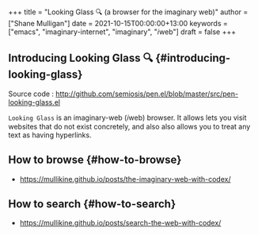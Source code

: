 +++
title = "Looking Glass 🔍 (a browser for the imaginary web)"
author = ["Shane Mulligan"]
date = 2021-10-15T00:00:00+13:00
keywords = ["emacs", "imaginary-internet", "imaginary", "𝑖web"]
draft = false
+++

## Introducing Looking Glass 🔍 {#introducing-looking-glass}

Source code
: <http://github.com/semiosis/pen.el/blob/master/src/pen-looking-glass.el>

`Looking Glass` is an imaginary-web (𝑖web)
browser. It allows lets you visit websites that do
not exist concretely, and also also allows you
to treat any text as having hyperlinks.


## How to browse {#how-to-browse}

-   <https://mullikine.github.io/posts/the-imaginary-web-with-codex/>


## How to search {#how-to-search}

-   <https://mullikine.github.io/posts/search-the-web-with-codex/>